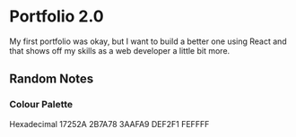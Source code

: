 # Portfolio 2.0 
My first portfolio was okay, but I want to build a better one using React and that shows off my skills as a web developer a little bit more. 

## Random Notes
### Colour Palette

Hexadecimal
17252A
2B7A78
3AAFA9
DEF2F1
FEFFFF
